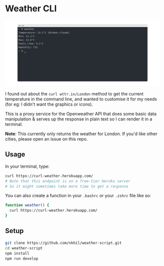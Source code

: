 # Weather CLI

[![Screenshot](./screenshot.png)](./screenshot.png)

I found out about the `curl wttr.in/London` method to get the current temperature in the command line, and wanted to customise it for my needs (for eg: I didn't want the graphics or icons).

This is a proxy service for the Openweather API that does some basic data manipulation & serves up the response in plain text so I can render it in a terminal.

**Note**: This currently only returns the weather for London. If you'd like other cities, please open an issue on this repo.

## Usage

In your terminal, type:
```bash
curl https://curl-weather.herokuapp.com/
# Note that this endpoint is on a free-tier Heroku server
# So it might sometimes take more time to get a response
```

You can also create a function in your `.bashrc` or your `.zshrc` file like so: 

```bash
function weather() {
  curl https://curl-weather.herokuapp.com/
}
```

## Setup 

```bash
git clone https://github.com/nkhil/weather-script.git
cd weather-script
npm install
npm run develop
```
